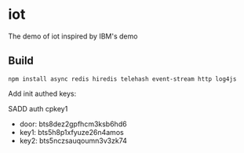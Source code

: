 # iot
The demo of iot inspired by IBM's demo

## Build
```
npm install async redis hiredis telehash event-stream http log4js
```

Add init authed keys:

SADD auth cpkey1

- door: bts8dez2gpfhcm3ksb6hd6
- key1: bts5h8p1xfyuze26n4amos
- key2: bts5nczsauqoumn3v3zk74
